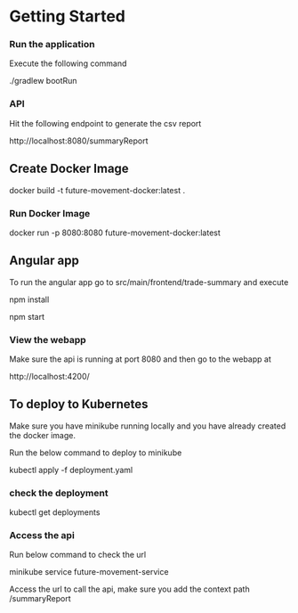 
# Getting Started

### Run the application
Execute the following command

./gradlew bootRun

### API 
Hit the following endpoint to generate the csv report

http://localhost:8080/summaryReport

## Create Docker Image
docker build -t future-movement-docker:latest .

### Run Docker Image
docker run -p 8080:8080 future-movement-docker:latest   


## Angular app
To run the angular app go to src/main/frontend/trade-summary and execute

npm install

npm start

### View the webapp
Make sure the api is running at port 8080 and then go to the webapp at

http://localhost:4200/


## To deploy to Kubernetes
Make sure you have minikube running locally and you have already created the docker image.

Run the below command to deploy to minikube

kubectl apply -f deployment.yaml 

### check the deployment

kubectl get deployments

### Access the api
Run below command to check the url

minikube service future-movement-service

Access the url to call the api, make sure you add the context path /summaryReport
